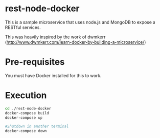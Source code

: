 # rest-node-docker

This is a sample microservice that uses node.js and MongoDB to expose a RESTful services.

This was heavily inspired by the work of dwmkerr (http://www.dwmkerr.com/learn-docker-by-building-a-microservice/)

# Pre-requisites

You must have Docker installed for this to work.

# Execution

```bash
cd ./rest-node-docker
docker-compose build
docker-compose up

#Shutdown in another terminal
docker-compose down
```

